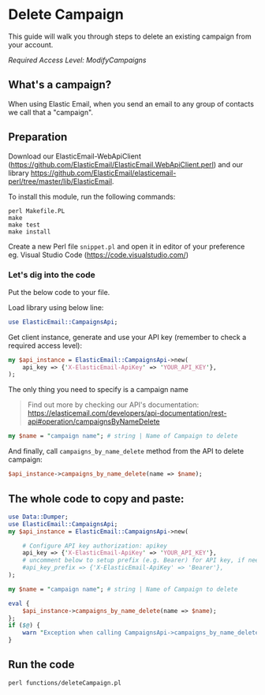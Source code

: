 # Delete Campaign

This guide will walk you through steps to delete an existing campaign from your account.

*Required Access Level: ModifyCampaigns*

## What's a campaign?
When using Elastic Email, when you send an email to any group of contacts we call that a "campaign".

## Preparation

Download our ElasticEmail-WebApiClient (https://github.com/ElasticEmail/ElasticEmail.WebApiClient.perl) and our library https://github.com/ElasticEmail/elasticemail-perl/tree/master/lib/ElasticEmail.

To install this module, run the following commands:

	perl Makefile.PL
	make
	make test
	make install
    
Create a new Perl file `snippet.pl` and open it in editor of your preference eg. Visual Studio Code (https://code.visualstudio.com/)


### Let's dig into the code

Put the below code to your file.

Load library using below line:

```perl
use ElasticEmail::CampaignsApi;
```

Get client instance, generate and use your API key (remember to check a required access level): 

```perl
my $api_instance = ElasticEmail::CampaignsApi->new(
    api_key => {'X-ElasticEmail-ApiKey' => 'YOUR_API_KEY'},
);
```

The only thing you need to specify is a campaign name

> Find out more by checking our API's documentation: https://elasticemail.com/developers/api-documentation/rest-api#operation/campaignsByNameDelete

```perl
my $name = "campaign name"; # string | Name of Campaign to delete

```
And finally, call `campaigns_by_name_delete` method from the API to delete campaign: 

```perl
$api_instance->campaigns_by_name_delete(name => $name);
```

## The whole code to copy and paste:
```perl
use Data::Dumper;
use ElasticEmail::CampaignsApi;
my $api_instance = ElasticEmail::CampaignsApi->new(

    # Configure API key authorization: apikey
    api_key => {'X-ElasticEmail-ApiKey' => 'YOUR_API_KEY'},
    # uncomment below to setup prefix (e.g. Bearer) for API key, if needed
    #api_key_prefix => {'X-ElasticEmail-ApiKey' => 'Bearer'},
);

my $name = "campaign name"; # string | Name of Campaign to delete

eval {
    $api_instance->campaigns_by_name_delete(name => $name);
};
if ($@) {
    warn "Exception when calling CampaignsApi->campaigns_by_name_delete: $@\n";
}
```

## Run the code
```
perl functions/deleteCampaign.pl
```